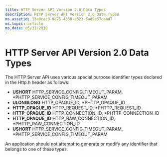 ```yaml
---
title: HTTP Server API Version 2.0 Data Types
description: HTTP Server API Version 2.0 Data Types
ms.assetid: 13a0cac9-9e75-4350-a523-5ad9a57caad7
ms.topic: article
ms.date: 05/31/2018
---
```


# HTTP Server API Version 2.0 Data Types

The HTTP Server API uses various special purpose identifier types declared in the Http.h header as follows:

-   **USHORT** HTTP\_SERVICE\_CONFIG\_TIMEOUT\_PARAM, \*PHTTP\_SERVICE\_CONFIG\_TIMEOUT\_PARAM
-   **ULONGLONG** HTTP\_OPAQUE\_ID, \*PHTTP\_OPAQUE\_ID
-   **HTTP\_OPAQUE\_ID** HTTP\_REQUEST\_ID, \*PHTTP\_REQUEST\_ID
-   **HTTP\_OPAQUE\_ID** HTTP\_CONNECTION\_ID, \*PHTTP\_CONNECTION\_ID
-   **HTTP\_OPAQUE\_ID** HTTP\_RAW\_CONNECTION\_ID, \*PHTTP\_RAW\_CONNECTION\_ID
-   **USHORT** HTTP\_SERVICE\_CONFIG\_TIMEOUT\_PARAM, \*PHTTP\_SERVICE\_CONFIG\_TIMEOUT\_PARAM

An application should not attempt to generate or modify any identifier that belongs to one of these types.

 

 




